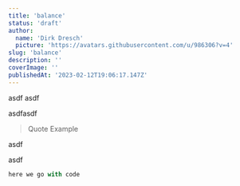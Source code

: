 ```yaml
---
title: 'balance'
status: 'draft'
author:
  name: 'Dirk Dresch'
  picture: 'https://avatars.githubusercontent.com/u/986306?v=4'
slug: 'balance'
description: ''
coverImage: ''
publishedAt: '2023-02-12T19:06:17.147Z'
---
```


asdf asdf

asdfasdf

> Quote Example

asdf

asdf

```javascript
here we go with code
```

